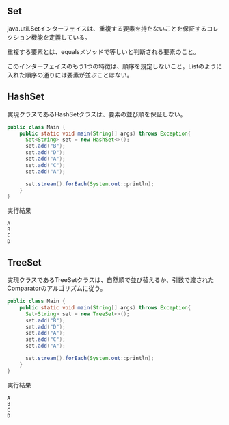 ## Set

java.util.Setインターフェイスは、重複する要素を持たないことを保証するコレクション機能を定義している。

重複する要素とは、equalsメソッドで等しいと判断される要素のこと。

このインターフェイスのもう1つの特徴は、順序を規定しないこと。Listのように入れた順序の通りには要素が並ぶことはない。

## HashSet

実現クラスであるHashSetクラスは、要素の並び順を保証しない。

```Java
public class Main {
    public static void main(String[] args) throws Exception{
      Set<String> set = new HashSet<>();
      set.add("B");
      set.add("D");
      set.add("A");
      set.add("C");
      set.add("A");

      set.stream().forEach(System.out::println);
    }
}
```

実行結果

```console
A
B
C
D
```

## TreeSet

実現クラスであるTreeSetクラスは、自然順で並び替えるか、引数で渡されたComparatorのアルゴリズムに従う。


```Java
public class Main {
    public static void main(String[] args) throws Exception{
      Set<String> set = new TreeSet<>();
      set.add("B");
      set.add("D");
      set.add("A");
      set.add("C");
      set.add("A");

      set.stream().forEach(System.out::println);
    }
}
```

実行結果

```console
A
B
C
D
```
